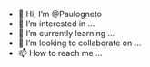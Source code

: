 - 👋 Hi, I’m @Paulogneto
- 👀 I’m interested in ...
- 🌱 I’m currently learning ...
- 💞️ I’m looking to collaborate on ...
- 📫 How to reach me ...

<!---
Paulogneto/Paulogneto is a ✨ special ✨ repository because its `README.md` (this file) appears on your GitHub profile.
You can click the Preview link to take a look at your changes.
--->
